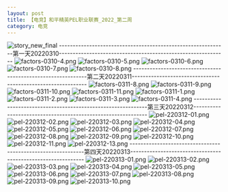 ```yaml
---
layout: post
title: 【电竞】和平精英PEL职业联赛_2022_第二周
category: 电竞
---
```

![story_new_final](http://r8o5ulg0o.hd-bkt.clouddn.com/img/story_new_final.png)
-------------------------------------------------------------第一天20220310-------------------------------------------------------------
![factors-0310-4.png](http://r8o5ulg0o.hd-bkt.clouddn.com/img/factors-0310-4.png)
![factors-0310-5.png](http://r8o5ulg0o.hd-bkt.clouddn.com/img/factors-0310-5.png)
![factors-0310-6.png](http://r8o5ulg0o.hd-bkt.clouddn.com/img/factors-0310-6.png)
![factors-0310-7.png](http://r8o5ulg0o.hd-bkt.clouddn.com/img/factors-0310-7.png)
![factors-0310-8.png](http://r8o5ulg0o.hd-bkt.clouddn.com/img/factors-0310-8.png)
-------------------------------------------------------------第二天20220311-------------------------------------------------------------
![factors-0311-8.png](http://r8o5ulg0o.hd-bkt.clouddn.com/img/factors-0311-8.png)
![factors-0311-9.png](http://r8o5ulg0o.hd-bkt.clouddn.com/img/factors-0311-9.png)
![factors-0311-10.png](http://r8o5ulg0o.hd-bkt.clouddn.com/img/factors-0311-10.png)
![factors-0311-11.png](http://r8o5ulg0o.hd-bkt.clouddn.com/img/factors-0311-11.png)
![factors-0311-1.png](http://r8o5ulg0o.hd-bkt.clouddn.com/img/factors-0311-1.png)
![factors-0311-2.png](http://r8o5ulg0o.hd-bkt.clouddn.com/img/factors-0311-2.png)
![factors-0311-3.png](http://r8o5ulg0o.hd-bkt.clouddn.com/img/factors-0311-3.png)
![factors-0311-4.png](http://r8o5ulg0o.hd-bkt.clouddn.com/img/factors-0311-4.png)
-------------------------------------------------------------第三天20220312-------------------------------------------------------------
![pel-220312-01.png](http://r8o5ulg0o.hd-bkt.clouddn.com/img/pel-220312-1.png)
![pel-220312-02.png](http://r8o5ulg0o.hd-bkt.clouddn.com/img/pel-220312-2.png)
![pel-220312-03.png](http://r8o5ulg0o.hd-bkt.clouddn.com/img/pel-220312-3.png)
![pel-220312-04.png](http://r8o5ulg0o.hd-bkt.clouddn.com/img/pel-220312-4.png)
![pel-220312-05.png](http://r8o5ulg0o.hd-bkt.clouddn.com/img/pel-220312-5.png)
![pel-220312-06.png](http://r8o5ulg0o.hd-bkt.clouddn.com/img/pel-220312-6.png)
![pel-220312-07.png](http://r8o5ulg0o.hd-bkt.clouddn.com/img/pel-220312-7.png)
![pel-220312-08.png](http://r8o5ulg0o.hd-bkt.clouddn.com/img/pel-220312-8.png)
![pel-220312-09.png](http://r8o5ulg0o.hd-bkt.clouddn.com/img/pel-220312-9.png)
![pel-220312-10.png](http://r8o5ulg0o.hd-bkt.clouddn.com/img/pel-220312-10.png)
![pel-220312-11.png](http://r8o5ulg0o.hd-bkt.clouddn.com/img/pel-220312-11.png)
![pel-220312-13.png](http://r8o5ulg0o.hd-bkt.clouddn.com/img/pel-220312-13.png)
-------------------------------------------------------------第四天20220313-------------------------------------------------------------
![pel-220313-01.png](http://r8o5ulg0o.hd-bkt.clouddn.com/img/pel-220313-1.png)
![pel-220313-02.png](http://r8o5ulg0o.hd-bkt.clouddn.com/img/pel-220313-2.png)
![pel-220313-03.png](http://r8o5ulg0o.hd-bkt.clouddn.com/img/pel-220313-3.png)
![pel-220313-04.png](http://r8o5ulg0o.hd-bkt.clouddn.com/img/pel-220313-4.png)
![pel-220313-05.png](http://r8o5ulg0o.hd-bkt.clouddn.com/img/pel-220313-5.png)
![pel-220313-06.png](http://r8o5ulg0o.hd-bkt.clouddn.com/img/pel-220313-6.png)
![pel-220313-07.png](http://r8o5ulg0o.hd-bkt.clouddn.com/img/pel-220313-7.png)
![pel-220313-08.png](http://r8o5ulg0o.hd-bkt.clouddn.com/img/pel-220313-8.png)
![pel-220313-09.png](http://r8o5ulg0o.hd-bkt.clouddn.com/img/pel-220313-9.png)
![pel-220313-10.png](http://r8o5ulg0o.hd-bkt.clouddn.com/img/pel-220313-10.png)










  




